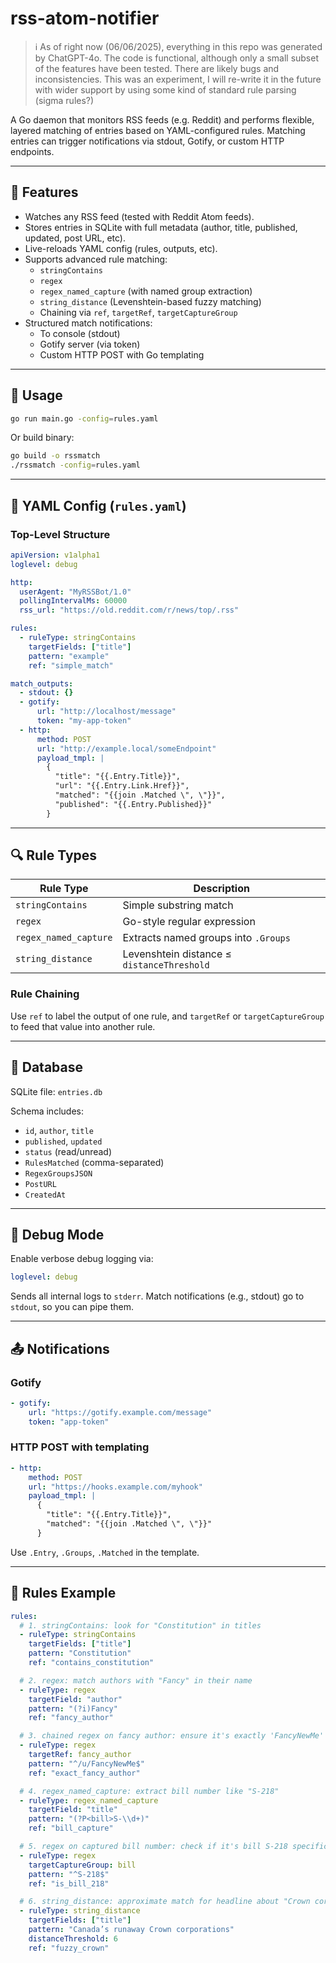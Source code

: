 # rss-atom-notifier

> ℹ️ As of right now (06/06/2025), everything in this repo was generated by ChatGPT-4o.
> The code is functional, although only a small subset of the features have been tested. There are likely bugs and inconsistencies.
> This was an experiment, I will re-write it in the future with wider support by using some kind of standard rule parsing (sigma rules?)

A Go daemon that monitors RSS feeds (e.g. Reddit) and performs flexible, layered matching of entries based on YAML-configured rules. Matching entries can trigger notifications via stdout, Gotify, or custom HTTP endpoints.

---

## 🔧 Features

- Watches any RSS feed (tested with Reddit Atom feeds).
- Stores entries in SQLite with full metadata (author, title, published, updated, post URL, etc).
- Live-reloads YAML config (rules, outputs, etc).
- Supports advanced rule matching:
    - `stringContains`
    - `regex`
    - `regex_named_capture` (with named group extraction)
    - `string_distance` (Levenshtein-based fuzzy matching)
    - Chaining via `ref`, `targetRef`, `targetCaptureGroup`
- Structured match notifications:
    - To console (stdout)
    - Gotify server (via token)
    - Custom HTTP POST with Go templating

---

## 🚀 Usage

```bash
go run main.go -config=rules.yaml
```

Or build binary:

```bash
go build -o rssmatch
./rssmatch -config=rules.yaml
```

---

## 📁 YAML Config (`rules.yaml`)

### Top-Level Structure

```yaml
apiVersion: v1alpha1
loglevel: debug

http:
  userAgent: "MyRSSBot/1.0"
  pollingIntervalMs: 60000
  rss_url: "https://old.reddit.com/r/news/top/.rss"

rules:
  - ruleType: stringContains
    targetFields: ["title"]
    pattern: "example"
    ref: "simple_match"

match_outputs:
  - stdout: {}
  - gotify:
      url: "http://localhost/message"
      token: "my-app-token"
  - http:
      method: POST
      url: "http://example.local/someEndpoint"
      payload_tmpl: |
        {
          "title": "{{.Entry.Title}}",
          "url": "{{.Entry.Link.Href}}",
          "matched": "{{join .Matched \", \"}}",
          "published": "{{.Entry.Published}}"
        }
```

---

## 🔍 Rule Types

| Rule Type            | Description |
|----------------------|-------------|
| `stringContains`     | Simple substring match |
| `regex`              | Go-style regular expression |
| `regex_named_capture`| Extracts named groups into `.Groups` |
| `string_distance`    | Levenshtein distance ≤ `distanceThreshold` |

### Rule Chaining

Use `ref` to label the output of one rule, and `targetRef` or `targetCaptureGroup` to feed that value into another rule.

---

## 💾 Database

SQLite file: `entries.db`

Schema includes:
- `id`, `author`, `title`
- `published`, `updated`
- `status` (read/unread)
- `RulesMatched` (comma-separated)
- `RegexGroupsJSON`
- `PostURL`
- `CreatedAt`

---

## 🐛 Debug Mode

Enable verbose debug logging via:
```yaml
loglevel: debug
```

Sends all internal logs to `stderr`. Match notifications (e.g., stdout) go to `stdout`, so you can pipe them.

---

## 📤 Notifications

### Gotify

```yaml
- gotify:
    url: "https://gotify.example.com/message"
    token: "app-token"
```

### HTTP POST with templating

```yaml
- http:
    method: POST
    url: "https://hooks.example.com/myhook"
    payload_tmpl: |
      {
        "title": "{{.Entry.Title}}",
        "matched": "{{join .Matched \", \"}}"
      }
```

Use `.Entry`, `.Groups`, `.Matched` in the template.

---

## 🧪 Rules Example

```yaml
rules:
  # 1. stringContains: look for "Constitution" in titles
  - ruleType: stringContains
    targetFields: ["title"]
    pattern: "Constitution"
    ref: "contains_constitution"

  # 2. regex: match authors with "Fancy" in their name
  - ruleType: regex
    targetField: "author"
    pattern: "(?i)Fancy"
    ref: "fancy_author"

  # 3. chained regex on fancy author: ensure it's exactly 'FancyNewMe'
  - ruleType: regex
    targetRef: fancy_author
    pattern: "^/u/FancyNewMe$"
    ref: "exact_fancy_author"

  # 4. regex_named_capture: extract bill number like "S-218"
  - ruleType: regex_named_capture
    targetField: "title"
    pattern: "(?P<bill>S-\\d+)"
    ref: "bill_capture"

  # 5. regex on captured bill number: check if it's bill S-218 specifically
  - ruleType: regex
    targetCaptureGroup: bill
    pattern: "^S-218$"
    ref: "is_bill_218"

  # 6. string_distance: approximate match for headline about "Crown corporations"
  - ruleType: string_distance
    targetFields: ["title"]
    pattern: "Canada’s runaway Crown corporations"
    distanceThreshold: 6
    ref: "fuzzy_crown"
```

